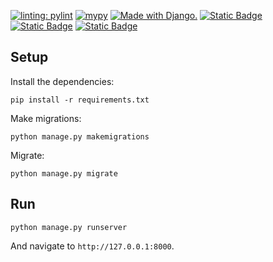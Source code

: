 [![linting: pylint](https://img.shields.io/badge/linting-pylint-yellowgreen)](https://github.com/pylint-dev/pylint)
[![mypy](https://img.shields.io/badge/mypy-checked-brightgreen.svg)](https://mypy.readthedocs.io/en/stable/)
<a href="http://www.djangoproject.com/"><img src="https://www.djangoproject.com/m/img/badges/djangomade124x25.gif" border="0" alt="Made with Django." title="Made with Django." /></a>
[![Static Badge](https://img.shields.io/badge/crispy--bootstrap4-2024.1-blue.svg)](https://pypi.org/project/crispy-bootstrap4/)
[![Static Badge](https://img.shields.io/badge/django--crispy--forms-2.1-blue.svg)](https://pypi.org/project/django-crispy-forms/)
[![Static Badge](https://img.shields.io/badge/social--auth--app--django-5.4.1-blue.svg)](https://pypi.org/project/social-auth-app-django/)

## Setup
Install the dependencies:

`pip install -r requirements.txt`

Make migrations:

`python manage.py makemigrations`

Migrate:

`python manage.py migrate`
## Run
`python manage.py runserver`

And navigate to `http://127.0.0.1:8000`.
